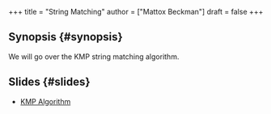 +++
title = "String Matching"
author = ["Mattox Beckman"]
draft = false
+++

## Synopsis {#synopsis}

We will go over the KMP string matching algorithm.


## Slides {#slides}

-   [KMP Algorithm](../../slides/kmp-slides.pdf)

